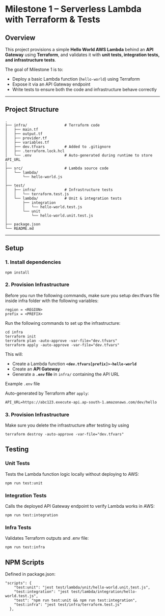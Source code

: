 # Milestone 1 – Serverless Lambda with Terraform & Tests

## Overview
This project provisions a simple **Hello World AWS Lambda** behind an **API Gateway** using **Terraform**, and validates it with **unit tests, integration tests, and infrastructure tests**.

The goal of Milestone 1 is to:
- Deploy a basic Lambda function (`hello-world`) using Terraform  
- Expose it via an API Gateway endpoint  
- Write tests to ensure both the code and infrastructure behave correctly  

---

## Project Structure
```
.
├── infra/                 # Terraform code
│   ├── main.tf
│   ├── output.tf
│   ├── provider.tf
│   ├── variables.tf
│   ├── dev.tfvars         # Added to .gitignore
│   ├── .terraform.lock.hcl
│   └── .env               # Auto-generated during runtime to store API_URL
│
├── src/                   # Lambda source code
│   └── lambda/
│       └── hello-world.js
│
├── test/
│   ├── infra/             # Infrastructure tests
│   │   └── terraform.test.js
│   └── lambda/            # Unit & integration tests
│       ├── integration
│       │   └── hello-world.test.js
│       └── unit
│           └── hello-world.unit.test.js
│
├── package.json
└── README.md
```

---

## Setup

### 1. Install dependencies

```
npm install
```


### 2. Provision Infrastructure
Before you run the following commands, make sure you setup dev.tfvars file inside infra folder with the following variables:

```
region = <REGION>
prefix = <PREFIX>
```

Run the following commands to set up the infrastructure:

```
cd infra
terraform init
terraform plan -auto-approve -var-file="dev.tfvars"
terraform apply -auto-approve -var-file="dev.tfvars"
```

This will:
- Create a Lambda function **`<dev.tfvars[prefix]>-hello-world`**
- Create an **API Gateway**
- Generate a **`.env` file** in `infra/` containing the API URL


Example `.env` file  

Auto-generated by Terraform after `apply`:  

```
API_URL=https://abc123.execute-api.ap-south-1.amazonaws.com/dev/hello
```

### 3. Provision Infrastructure
Make sure you delete the infrastructure after testing by using

```
terraform destroy -auto-approve -var-file="dev.tfvars"
```

## Testing

### Unit Tests

Tests the Lambda function logic locally without deploying to AWS:

```
npm run test:unit
```

### Integration Tests

Calls the deployed API Gateway endpoint to verify Lambda works in AWS:

```
npm run test:integration
```

### Infra Tests

Validates Terraform outputs and .env file:

```
npm run test:infra
```

## NPM Scripts

Defined in package.json:

```
"scripts": {
    "test:unit": "jest test/lambda/unit/hello-world.unit.test.js",
    "test:integration": "jest test/lambda/integration/hello-world.test.js",
    "test": "npm run test:unit && npm run test:integration",
    "test:infra": "jest test/infra/terraform.test.js"
  },
```